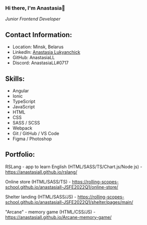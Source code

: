 ### Hi there, I'm Anastasia👋
*Junior Frontend Developer*


## Contact Information: ##

* Location: Minsk, Belarus
* LinkedIn: [Anastasia Lukyanchick](https://www.linkedin.com/in/anastasia-lukyanchick-58b98b241/)
* GitHub: AnastasiaLL
* Discord: AnastasiaLL#0717


## Skills: ##
* Angular
* Ionic
* TypeScript
* JavaScript
* HTML
* CSS
* SASS / SCSS
* Webpack
* Git / GitHub / VS Code
* Figma / Photoshop

## Portfolio: ##

RSLang - app to learn English (HTML/SASS/TS/Chart.js/Node js) - https://anastasiall.github.io/rslang/

Online store (HTML/SASS/TS) - https://rolling-scopes-school.github.io/anastasiall-JSFE2022Q1/online-store/

Shelter landing (HTML/SASS/JS) - https://rolling-scopes-school.github.io/anastasiall-JSFE2022Q1/shelter/pages/main/

"Arcane" - memory game (HTML/CSS/JS) - https://anastasiall.github.io/Arcane-memory-game/
